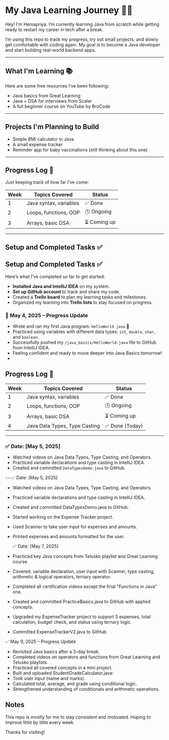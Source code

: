 # My Java Learning Journey 👩‍💻

Hey! I'm Hemapriya. I’m currently learning Java from scratch while getting ready to restart my career in tech after a break.

I’m using this repo to track my progress, try out small projects, and slowly get comfortable with coding again. My goal is to become a Java developer and start building real-world backend apps.

---

## What I'm Learning 📚

Here are some free resources I’ve been following:

- Java basics from Great Learning
- Java + DSA for interviews from Scaler
- A full beginner course on YouTube by BroCode

---

## Projects I'm Planning to Build

- Simple BMI calculator in Java
- A small expense tracker
- Reminder app for baby vaccinations (still thinking about this one)

---

## Progress Log 📅

Just keeping track of how far I’ve come:

| Week | Topics Covered            | Status |
|------|----------------------------|--------|
| 1    | Java syntax, variables     | ✅ Done |
| 2    | Loops, functions, OOP      | 🕒 Ongoing |
| 3    | Arrays, basic DSA          | ⏳ Coming up |

---
## Setup and Completed Tasks ✅

## Setup and Completed Tasks ✅

Here’s what I’ve completed so far to get started:

- **Installed Java and IntelliJ IDEA** on my system.
- **Set up GitHub account** to track and share my code.
- Created a **Trello board** to plan my learning tasks and milestones.
- Organized my learning into **Trello lists** to stay focused on progress.

### 📅 May 4, 2025 – Progress Update
- Wrote and ran my first Java program: `HelloWorld.java` 🎉  
- Practiced using variables with different data types: `int`, `double`, `char`, and `boolean`.  
- Successfully pushed my `/java_basics/HelloWorld.java` file to GitHub from IntelliJ IDEA.  
- Feeling confident and ready to move deeper into Java Basics tomorrow!
- 
## Progress Log 📅

| Week | Topics Covered            | Status |
|------|----------------------------|--------|
| 1    | Java syntax, variables     | ✅ Done |
| 2    | Loops, functions, OOP      | 🕒 Ongoing |
| 3    | Arrays, basic DSA          | ⏳ Coming up |
| 4    | Java Data Types, Type Casting | ✅ Done (Today) |

---

### ✅ Date: [May 5, 2025]
- Watched videos on Java Data Types, Type Casting, and Operators.
- Practiced variable declarations and type casting in IntelliJ IDEA.
- Created and committed `DataTypesDemo.java` to GitHub.


---✅ Date: [May 5, 2025]
- Watched videos on Java Data Types, Type Casting, and Operators.
- Practiced variable declarations and type casting in IntelliJ IDEA.
- Created and committed DataTypesDemo.java to GitHub.
- Started working on the Expense Tracker project.
- Used Scanner to take user input for expenses and amounts.
- Printed expenses and amounts formatted for the user.

  ✅ Date: [May 7, 2025]
- Practiced key Java concepts from Telusko playlist and Great Learning course.
- Covered: variable declaration, user input with Scanner, type casting, arithmetic & logical operators, ternary operator.
- Completed all certification videos except the final "Functions in Java" one.
- Created and committed PracticeBasics.java to GitHub with applied concepts.
- Upgraded my ExpenseTracker project to support 3 expenses, total calculation, budget check, and status using ternary logic.
- Committed ExpenseTrackerV2.java to GitHub.

✅ May 9, 2025 – Progress Update
- Revisited Java basics after a 3-day break.
- Completed videos on operators and functions from Great Learning and Telusko playlists.
- Practiced all covered concepts in a mini project.
- Built and uploaded StudentGradeCalculator.java:
- Took user input (name and marks).
- Calculated total, average, and grade using conditional logic.
- Strengthened understanding of conditionals and arithmetic operations.


  
## Notes

This repo is mostly for me to stay consistent and motivated. Hoping to improve little by little every week.

Thanks for visiting!
